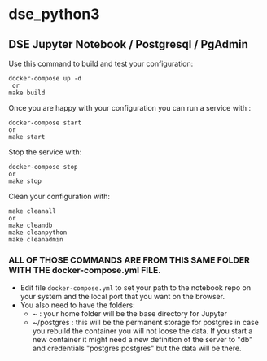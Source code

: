 # dse_python3
## DSE Jupyter Notebook / Postgresql / PgAdmin

Use this command to build and test your configuration:
```
docker-compose up -d
 or
make build
```

Once you are happy with your configuration you can
run a service with :
```
docker-compose start
or
make start
```

Stop the service with:
```
docker-compose stop
or
make stop
```

Clean your configuration with:
```
make cleanall
or
make cleandb
make cleanpython
make cleanadmin
```

### ALL OF THOSE COMMANDS ARE FROM THIS SAME FOLDER WITH THE docker-compose.yml FILE.


* Edit file `docker-compose.yml` to set your
path to the notebook repo on your system
and the local port that you want on the browser.
* You also need to have the folders:
    - ~             : your home folder will be the base directory for Jupyter
    - ~/postgres    : this will be the permanent storage for postgres in case
                        you rebuild the container you will not loose the data.
                        If you start a new container it might need a new definition
                        of the server to "db" and credentials "postgres:postgres"
                        but the data will be there.

